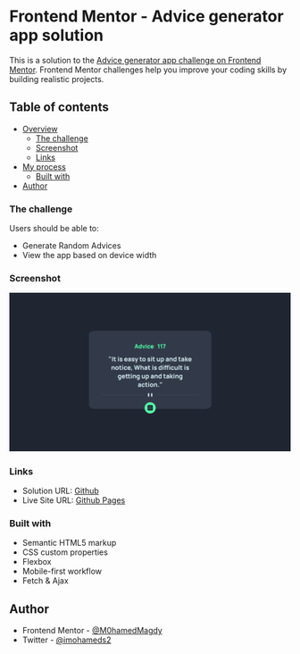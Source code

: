# Frontend Mentor - Advice generator app solution

This is a solution to the [Advice generator app challenge on Frontend Mentor](https://www.frontendmentor.io/challenges/advice-generator-app-QdUG-13db). Frontend Mentor challenges help you improve your coding skills by building realistic projects.

## Table of contents

- [Overview](#overview)
  - [The challenge](#the-challenge)
  - [Screenshot](#screenshot)
  - [Links](#links)
- [My process](#my-process)
  - [Built with](#built-with)
- [Author](#author)

### The challenge

Users should be able to:

- Generate Random Advices 
- View the app based on device width

### Screenshot

![](./screenshot.png)

### Links

- Solution URL: [Github](https://github.com/M0hamedMagdy/frontendmentor/tree/main/advice-generator-app)
- Live Site URL: [ Github Pages](https://m0hamedmagdy.github.io/frontendmentor/advice-generator-app/)

### Built with

- Semantic HTML5 markup
- CSS custom properties
- Flexbox
- Mobile-first workflow
- Fetch & Ajax


## Author
- Frontend Mentor - [@M0hamedMagdy](https://www.frontendmentor.io/profile/M0hamedMagdy)
- Twitter - [@imohameds2](https://www.twitter.com/imohameds2)


